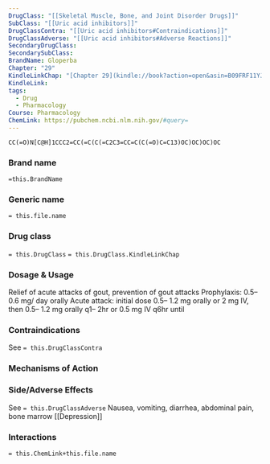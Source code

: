 ```yaml
---
DrugClass: "[[Skeletal Muscle, Bone, and Joint Disorder Drugs]]"
SubClass: "[[Uric acid inhibitors]]"
DrugClassContra: "[[Uric acid inhibitors#Contraindications]]"
DrugClassAdverse: "[[Uric acid inhibitors#Adverse Reactions]]"
SecondaryDrugClass: 
SecondarySubClass: 
BrandName: Gloperba
Chapter: "29"
KindleLinkChap: "[Chapter 29](kindle://book?action=open&asin=B09FRF11YJ&location=15248)"
KindleLink: 
tags:
  - Drug
  - Pharmacology
Course: Pharmacology
ChemLink: https://pubchem.ncbi.nlm.nih.gov/#query=
---
```

```smiles
CC(=O)N[C@H]1CCC2=CC(=C(C(=C2C3=CC=C(C(=O)C=C13)OC)OC)OC)OC
```

### Brand name
`=this.BrandName`

### Generic name
`= this.file.name`

### Drug class 
`= this.DrugClass`
	`= this.DrugClass.KindleLinkChap`

### Dosage & Usage
Relief of acute attacks of gout, prevention of gout attacks
Prophylaxis: 0.5– 0.6 mg/ day orally 
Acute attack: initial dose 0.5– 1.2 mg orally or 2 mg IV, then 0.5– 1.2 mg orally q1– 2hr or 0.5 mg IV q6hr until

### Contraindications
See `= this.DrugClassContra`

### Mechanisms of Action

### Side/Adverse Effects
See `= this.DrugClassAdverse`
Nausea, vomiting, diarrhea, abdominal pain, bone marrow [[Depression]]

### Interactions

`= this.ChemLink+this.file.name`


